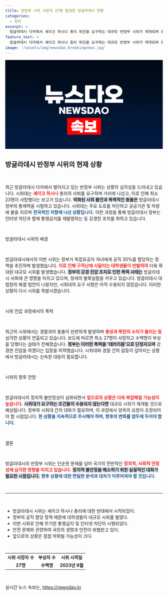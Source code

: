 ```yaml
---
title: 반정부 시위 사망자 27명 발생한 방글라데시 현황
categories:
  - 정치
excerpt: >
  방글라데시 다카에서 셰이크 하시나 총리 퇴진을 요구하는 대규모 반정부 시위가 재개되며 유혈 사태가 발생했다. 경찰과 시위대 간 격렬한 충돌이 일어난 지금, 시위의 배후에는 무엇이 숨겨져 있을까? 이국의 불길한 정세를 살펴본다!
feature_text: >
  방글라데시 다카에서 셰이크 하시나 총리 퇴진을 요구하는 대규모 반정부 시위가 재개되며 유혈 사태가 발생했다. 경찰과 시위대 간 격렬한 충돌이 일어난 지금, 시위의 배후에는 무엇이 숨겨져 있을까? 이국의 불길한 정세를 살펴본다!
image: '/assets/img/newsdao_breakingnews.jpg'
---
```


<p><img src="/assets/img/newsdao_breakingnews.jpg" alt="bookingtag 속보" /></p>

<h2 data-ke-size="size26">방글라데시 반정부 시위의 현재 상황</h2>

<p data-ke-size="size16">&nbsp;</p>

<p>최근 방글라데시 다카에서 벌어지고 있는 반정부 시위는 상황의 심각성을 드러내고 있습니다. 시위대는 <b><span style="color: #ee2323;">셰이크 하시나</span></b> 총리의 사퇴를 요구하며 거리에 나섰고, 이로 인해 최소 23명이 사망했다는 보고가 있습니다. <b><span style="background-color: #21538527;">악화된 사회 불안과 폭력적인 충돌은</span></b> 방글라데시 정부의 통제력을 시험하고 있습니다. 시위대는 주요 도로를 차단하고 공공기관 및 차량에 불을 지르며 <b><span style="color: #1a5490;">전국적인 저항에 나선 상황입니다.</span></b> 이런 과정을 통해 방글라데시 정부는 인터넷 차단과 함께 통행금지를 재발령하는 등 강경한 조치를 취하고 있습니다.</p>

<p data-ke-size="size16">&nbsp;</p>

<p>방글라데시 시위의 배경</p>

<p data-ke-size="size16">&nbsp;</p>

<p>방글라데시에서의 이번 시위는 정부가 독립유공자 자녀에게 공직 30%를 할당하는 정책을 추진하며 발생했습니다. <b><span style="color: #ee2323;">이로 인해 구직난에 시달리는 대학생들이 반발하여</span></b> 더욱 확대된 대규모 시위를 발생했습니다. <b><span style="background-color: #21538527;">정부의 강경 진압 조치로 인한 폭력 사태는</span></b> 방글라데시 사회에 큰 영향을 미치고 있으며, 정세의 불확실함을 키우고 있습니다. 방글라데시 대법원의 해결 법안이 나왔지만, 시위대의 요구 사항은 아직 수용되지 않았습니다. 이러한 상황이 다시 시위를 촉발시켰습니다.</p>

<p data-ke-size="size16">&nbsp;</p>

<p>시위 진압 과정에서의 폭력</p>

<p data-ke-size="size16">&nbsp;</p>

<p>최근의 시위에서는 경찰과의 충돌이 빈번하게 발생하며 <b><span style="color: #ee2323;">총성과 폭탄의 소리가 들리는 등</span></b> 심각한 상황이 연출되고 있습니다. 보도에 따르면 최소 27명이 사망하고 수백명이 부상을 당했다는 실태가 전해졌습니다. <b><span style="background-color: #21538527;">정부는 이러한 폭력을 '테러리즘'으로 단정지으며</span></b> 강경한 진압을 하겠다는 입장을 피력했습니다. 시위대와 경찰 간의 갈등이 깊어지는 상황에서 방글라데시는 신속한 대응이 필요합니다.</p>

<p data-ke-size="size16">&nbsp;</p>

<p>시위의 향후 전망</p>

<p data-ke-size="size16">&nbsp;</p>

<p>방글라데시의 정치적 불안정성이 심화되면서 <b><span style="color: #ee2323;">앞으로의 상황은 더욱 복잡해질 가능성이 높습니다.</span></b> <b><span style="background-color: #21538527;">시위대가 요구하는 조건들이 수용되지 않는다면</span></b> 대규모 시위가 재개될 것으로 예상됩니다. 정부와 시위대 간의 대화가 필요하며, 이 과정에서 양측의 요청이 조정되어야 할 시점입니다. <b><span style="color: #1a5490;">현 상황을 지속적으로 주시해야 하며, 향후의 변화를 염두에 두어야 합니다.</span></b> </p>

<p data-ke-size="size16">&nbsp;</p>

<p>결론</p>

<p data-ke-size="size16">&nbsp;</p>

<p>방글라데시의 반정부 시위는 단순한 문제를 넘어 국가의 전반적인 <b><span style="color: #ee2323;">정치적, 사회적 안정성에 심각한 영향을 미치고 있습니다.</span></b> <b><span style="background-color: #21538527;">정치적 불안정을 해소하기 위한 실질적인 대화가 필요한 시점입니다.</span></b> <b><span style="color: #1a5490;">향후 상황에 대한 면밀한 분석과 대처가 이루어져야 할 것입니다.</span></b> </p>

<p data-ke-size="size16">&nbsp;</p>

<hr />

<p data-ke-size="size16">&nbsp;</p>

<ul>
<li>방글라데시 시위는 셰이크 하시나 총리에 대한 반대에서 시작되었다.</li>
<li>정부의 공직 할당 정책 때문에 대학생들이 대규모 시위를 벌였다.</li>
<li>이번 시위로 인해 무기한 통행금지 및 인터넷 차단이 시행되었다.</li>
<li>안전 문제와 관련하여 국민의 생명과 안전이 위협받고 있다.</li>
<li>앞으로의 상황은 점점 악화될 가능성이 크다.</li>
</ul>

<p data-ke-size="size16">&nbsp;</p>

<table style="width: 100%;">
  <tr>
    <td style="text-align: center; height: 17px;"><b>시위 사망자 수</b></td>
    <td style="text-align: center; height: 17px;"><b>부상자 수</b></td>
    <td style="text-align: center; height: 17px;"><b>시위 시작일</b></td>
  </tr>
  <tr>
    <td style="text-align: center; height: 17px;"><b>27명</b></td>
    <td style="text-align: center; height: 17px;"><b>수백명</b></td>
    <td style="text-align: center; height: 17px;"><b>2023년 9월</b></td>
  </tr>
</table> 

<p data-ke-size="size16">&nbsp;</p>
실시간 뉴스 속보는, <a href="https://newsdao.kr" rel="dofollow">https://newsdao.kr</a>


